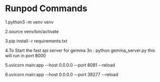 # Runpod Commands

1.python3 -m venv venv

2.source venv/bin/activate

3.pip install -r requirements.txt

4.To Start the fast api server for gemma 3n : python gemma_server.py this will run in port 8000

5.uvicorn main:app --host 0.0.0.0 --port 8081 --reload

6.uvicorn main:app --host 0.0.0.0 --port 38277 --reload